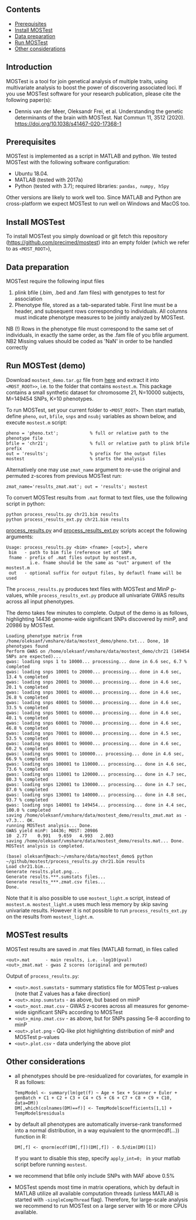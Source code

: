 ## Contents

* [Prerequisites](#prerequisites)
* [Install MOSTest](#install-mostest)
* [Data preparation](#data-preparation)
* [Run MOSTest](#run-mostest)
* [Other considerations](#other-considerations)

## Introduction

MOSTest is a tool for join genetical analysis of multiple traits, using multivariate analysis to boost the power of discovering associated loci. If you use MOSTest software for your research publication, please cite the following paper(s):

* Dennis van der Meer, Oleksandr Frei, et al. Understanding the genetic determinants of the brain with MOSTest. 
  Nat Commun 11, 3512 (2020). https://doi.org/10.1038/s41467-020-17368-1

## Prerequisites

MOSTest is implemented as a script in MATLAB and python. We tested MOSTest with the following software configuration:
* Ubuntu 18.04.
* MATLAB (tested with 2017a)
* Python (tested with 3.7); required libraries: ``pandas, numpy, h5py``

Other versions are likely to work well too. 
Since MATLAB and Python are cross-platform we expect MOSTest to run well on Windows and MacOS too.

## Install MOSTest

To install MOSTest you simply download or git fetch this repository (https://github.com/precimed/mostest) into an empty folder (which we refer to as `<MOST_ROOT>`),

## Data preparation

MOSTest require the following input files

1. plink bfile (.bim, .bed and .fam files) with genotypes to test for association
2. Phenotype file, stored as a tab-separated table. First line must be a header, and subsequent rows corresponding to individuals.
   All columns must indicate phenotype measures to be jointly analyzed by MOSTest.

NB (!) Rows in the phenotype file must correspond to the same set of individuals,
in exactly the same order, as the .fam file of you bfile argument.
NB2 Missing values should be coded as 'NaN' in order to be handled correctly

## Run MOSTest (demo)
Download ``mostest_demo.tar.gz`` file from [here](https://1drv.ms/u/s!Ai1YZmdFa9ati40Inztrv_4erqcdWw?e=ixWDUe)
and extract it into ``<MOST_ROOT>>``, i.e. to the folder that contains ``mostest.m``.
This package contains a small synthetic dataset for chromosome 21, N=10000 subjects, M=149454 SNPs, K=10 phenotypes.

To run MOSTest, set your current folder to ``<MOST_ROOT>``.
Then start matlab, define ``pheno``, ``out``, ``bfile``, ``snps`` and ``nsubj`` variables as shown below,
and execute ``mostest.m`` script:
```
pheno = 'pheno.txt';            % full or relative path to the phenotype file
bfile = 'chr21';                % full or relative path to plink bfile prefix
out = 'results';                % prefix for the output files
mostest                         % starts the analysis
```

Alternatively one may use ``zmat_name`` argument to re-use the original and permuted z-scores from previous MOSTest run:
```
zmat_name='results_zmat.mat'; out = 'results'; mostest
```

To convert MOSTest results from ``.mat`` format to text files, use the following script in python:
```
python process_results.py chr21.bim results
python process_results_ext.py chr21.bim results
```

[process_results.py](process_results.py) and [process_results_ext.py](process_results_ext.py) scripts accept the following arguments:
```
Usage: process_results.py <bim> <fname> [<out>], where
 bim   - path to bim file (reference set of SNPs
 fname - prefix of .mat files output by mostest.m, 
         i.e. fname should be the same as "out" argument of the mostest.m
 out   - optional suffix for output files, by defautl fname will be used
```
The ``process_results.py`` produces text files with MOSTest and MinP p-values, while
``process_results_ext.py`` produce all univariate GWAS results across all input phenotypes.

The demo takes few minutes to complete. Output of the demo is as follows, highlighting
14436 genome-wide significant SNPs discovered by minP, and 20986 by MOSTest.
```
Loading phenotype matrix from /home/oleksanf/vmshare/data/mostest_demo/pheno.txt... Done, 10 phenotypes found
Perform GWAS on /home/oleksanf/vmshare/data/mostest_demo/chr21 (149454 SNPs are expected)...
gwas: loading snps 1 to 10000... processing... done in 6.6 sec, 6.7 % completed
gwas: loading snps 10001 to 20000... processing... done in 4.6 sec, 13.4 % completed
gwas: loading snps 20001 to 30000... processing... done in 4.6 sec, 20.1 % completed
gwas: loading snps 30001 to 40000... processing... done in 4.6 sec, 26.8 % completed
gwas: loading snps 40001 to 50000... processing... done in 4.6 sec, 33.5 % completed
gwas: loading snps 50001 to 60000... processing... done in 4.6 sec, 40.1 % completed
gwas: loading snps 60001 to 70000... processing... done in 4.6 sec, 46.8 % completed
gwas: loading snps 70001 to 80000... processing... done in 4.5 sec, 53.5 % completed
gwas: loading snps 80001 to 90000... processing... done in 4.6 sec, 60.2 % completed
gwas: loading snps 90001 to 100000... processing... done in 4.6 sec, 66.9 % completed
gwas: loading snps 100001 to 110000... processing... done in 4.6 sec, 73.6 % completed
gwas: loading snps 110001 to 120000... processing... done in 4.7 sec, 80.3 % completed
gwas: loading snps 120001 to 130000... processing... done in 4.7 sec, 87.0 % completed
gwas: loading snps 130001 to 140000... processing... done in 4.8 sec, 93.7 % completed
gwas: loading snps 140001 to 149454... processing... done in 4.4 sec, 100.0 % completed
saving /home/oleksanf/vmshare/data/mostest_demo/results_zmat.mat as -v7.3... OK.
running MOSTest analysis... Done.
GWAS yield minP: 14436; MOST: 20986
10	2.77	0.991	9.659	4.993	2.003	
saving /home/oleksanf/vmshare/data/mostest_demo/results.mat... Done.
MOSTest analysis is completed.

(base) oleksanf@mach:~/vmshare/data/mostest_demo$ python ~/github/mostest/process_results.py chr21.bim results 
Load chr21.bim...
Generate results.plot.png...
Generate results.***.sumstats files...
Generate results_***.zmat.csv files...
Done.
```

Note that it is also possible to use ``mostest_light.m`` script, instead of ``mostest.m``.
``mostest_light.m`` uses much less memory by skip saving univariate results.
However it is not possible to run ``process_results_ext.py`` on the results from ``mostest_light.m``.

## MOSTest results

MOSTest results are saved in .mat files (MATLAB format), in files called
```
<out>.mat      - main results, i.e. -log10(pval)
<out>_zmat.mat - gwas Z scores (original and permuted)
```

Output of ``process_results.py``:
* ``<out>.most.sumstats`` - summary statistics file for MOSTest p-values (note that Z values has a fake direction)
* ``<out>.minp.sumstats`` - as above, but based on minP
* ``<out>_most.zmat.csv`` - GWAS z-scores across all measures for genome-wide significant SNPs according to MOSTest
* ``<out>_minp.zmat.csv`` - as above, but for SNPs passing 5e-8 according to minP
* ``<out>.plot.png``      - QQ-like plot highlighting distribution of minP and MOSTest p-values 
* ``<out>.plot.csv``      - data underlying the above plot

## Other considerations

* all phenotypes should be pre-residualized for covariates, for example in R as follows:
  ```
  TempModel <- summary(lm(get(f) ~ Age + Sex + Scanner + Euler + genBatch + C1 + C2 + C3 + C4 + C5 + C6 + C7 + C8 + C9 + C10, data=DM)) 
  DM[,which(colnames(DM)==f)] <- TempModel$coefficients[1,1] + TempModel$residuals
  ```

* by default all phenotypes are automatically inverse-rank transformed into a normal distribution, 
  in a way equivalent to the qnorm(ecdf(...)) function in R:
  ```
  DM[,f] <- qnorm(ecdf(DM[,f])(DM[,f]) - 0.5/dim(DM)[1])
  ```
  If you want to disable this step, specify ``apply_int=0; ``  in your matlab script before running ``mostest``.

* we recommend that bfile only include SNPs with MAF above 0.5%

* MOSTest spends most time in matrix operations, which by default in MATLAB utilize all available computation threads
  (unless MATLAB is started with ``-singleCompThread`` flag). Therefore, for large-scale analysis we recommend to run
  MOSTest on a large server with 16 or more CPUs available.
